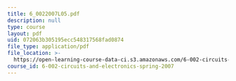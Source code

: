 ```yaml
---
title: 6_0022007L05.pdf
description: null
type: course
layout: pdf
uid: 072063b305195ecc548317568fad0874
file_type: application/pdf
file_location: >-
  https://open-learning-course-data-ci.s3.amazonaws.com/6-002-circuits-and-electronics-spring-2007/072063b305195ecc548317568fad0874_6_0022007L05.pdf
course_id: 6-002-circuits-and-electronics-spring-2007
---
```

